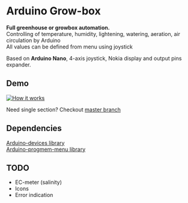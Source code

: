 # Arduino Grow-box
**Full greenhouse or growbox automation.**\
Controlling of temperature, humidity, lightening, watering, aeration, air circulation by Arduino\
All values can be defined from menu using joystick

Based on **Arduino Nano**, 4-axis joystick, Nokia display and output pins expander.


## Demo
[![How it works](https://img.youtube.com/vi/LEFyBbD5ogw/0.jpg)](https://www.youtube.com/watch?v=LEFyBbD5ogw)

Need single section? Checkout [master branch](https://github.com/el-fuego/grow-box)

## Dependencies
[Arduino-devices library](https://github.com/el-fuego/Arduino-devices)<br />
[Arduino-progmem-menu library](https://github.com/el-fuego/Arduino-progmem-menu)

## TODO
- EC-meter (salinity)
- Icons
- Error indication

